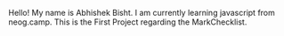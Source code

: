 Hello! 
My name is Abhishek Bisht.
I am currently learning javascript from neog.camp.
This is the First Project regarding the MarkChecklist.

